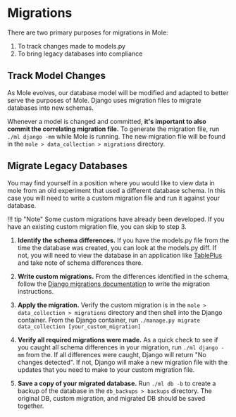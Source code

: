 # **Migrations**

There are two primary purposes for migrations in Mole:

1. To track changes made to models.py
2. To bring legacy databases into compliance

## **Track Model Changes**

As Mole evolves, our database model will be modified and adapted to better serve the 
purposes of Mole. Django uses migration files to migrate databases into new schemas. 

Whenever a model is changed and committed, **it's important to also commit the 
correlating migration file.** To generate the migration file, run `./ml django -mm` 
while Mole is running. The new migration file will be found in the 
`mole > data_collection > migrations` directory.

## **Migrate Legacy Databases**

You may find yourself in a position where you would like to view data in mole from an 
old experiment that used a different database schema. In this case you will need to 
write a custom migration file and run it against your database. 

!!! tip "Note"
    Some custom migrations have already been developed. 
    If you have an existing custom migration file, you can skip to step 3.

1. **Identify the schema differences.** If you have the models.py file from the time the 
    database was created, you can look at the models.py diff. If not, you will 
    need to view the database in an application like [TablePlus](https://tableplus.com/) 
    and take note of schema differences there.

2. **Write custom migrations.** From the differences identified in the schema, follow 
    the [Django migrations documentation](https://docs.djangoproject.com/en/3.1/topics/migrations/) 
    to write the migration instructions.

3. **Apply the migration.** Verify the custom migration is in the 
    `mole > data_collection > migrations` directory and then shell into the Django 
    container. From the Django container, run 
    `./manage.py migrate data_collection [your_custom_migration]`

4. **Verify all required migrations were made.** As a quick check to see if you caught 
    all schema differences in your migration, run `./ml django -mm` from the. If all 
    differences were caught, Django will return "No changes detected". If not, Django 
    will make a new migration file with the updates that you need to make to your custom 
    migration file. 

5. **Save a copy of your migrated database.** Run `./ml db -b` to create a backup of the 
    database in the `db_backups > backups` directory. The original DB, custom migration, 
    and migrated DB should be saved together.

